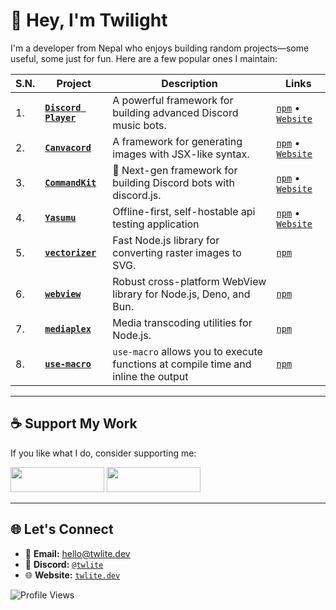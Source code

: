 # 👋 Hey, I'm Twilight  

I'm a developer from Nepal who enjoys building random projects—some useful, some just for fun. Here are a few popular ones I maintain:  

| S.N.| Project | Description | Links |  
|---|---------|--------| ----- |  
| 1. | **[`Discord Player`](https://github.com/androz2091/discord-player)** | A powerful framework for building advanced Discord music bots. | [`npm`](https://npm.im/discord-player) • [`Website`](https://discord-player.js.org) |  
| 2. | **[`Canvacord`](https://github.com/neplextech/canvacord)** | A framework for generating images with JSX-like syntax. | [`npm`](https://npm.im/canvacord) • [`Website`](https://canvacord.neplex.dev) |  
| 3. | **[`CommandKit`](https://github.com/underctrl-io/commandkit)** | 🚀 Next-gen framework for building Discord bots with discord.js. | [`npm`](https://npm.im/commandkit) • [`Website`](https://commandkit.dev) |  
| 4. | **[`Yasumu`](https://github.com/yasumu-org/yasumu)** | Offline-first, self-hostable api testing application | [`npm`](https://npm.im/yasumu) • [`Website`](https://yasumu.dev) |
| 5. | **[`vectorizer`](https://github.com/neplextech/vectorizer)** | Fast Node.js library for converting raster images to SVG. | [`npm`](https://npm.im/@neplex/vectorizer) |  
| 6. | **[`webview`](https://github.com/webviewjs/webview)** | Robust cross-platform WebView library for Node.js, Deno, and Bun. | [`npm`](https://npm.im/@webviewjs/webview) |  
| 7. | **[`mediaplex`](https://github.com/androzdev/mediaplex)** | Media transcoding utilities for Node.js. | [`npm`](https://npm.im/mediaplex) |  
| 8. | **[`use-macro`](https://github.com/twlite/use-macro)** | `use-macro` allows you to execute functions at compile time and inline the output | [`npm`](https://npm.im/use-macro) |

---

## ☕ Support My Work  

If you like what I do, consider supporting me:  

<a href="https://www.buymeacoffee.com/twlite"><img src="https://cdn.buymeacoffee.com/buttons/v2/default-yellow.png" width="150" height="40"></a> <a href="https://www.patreon.com/twlite"><img src="https://c5.patreon.com/external/logo/become_a_patron_button.png" width="150" height="40"></a>

---

## 🌐 Let's Connect  

- 📝 **Email:** hello@twlite.dev
- 💬 **Discord:** [`@twlite`](https://discord.com/users/916316955772862475)
- 🌐 **Website:** [`twlite.dev`](https://twlite.dev)

![Profile Views](https://komarev.com/ghpvc/?username=twlite&color=red) 
